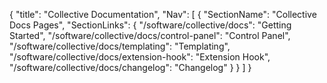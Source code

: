 {
    "title": "Collective Documentation",
    "Nav": [
        {
            "SectionName": "Collective Docs Pages",
            "SectionLinks": {
                "/software/collective/docs": "Getting Started",
                "/software/collective/docs/control-panel": "Control Panel",
                "/software/collective/docs/templating": "Templating",
                "/software/collective/docs/extension-hook": "Extension Hook",
                "/software/collective/docs/changelog": "Changelog"
            }
        }
    ]
}
